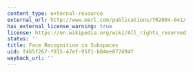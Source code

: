 ```yaml
---
content_type: external-resource
external_url: http://www.merl.com/publications/TR2004-041/
has_external_license_warning: true
license: https://en.wikipedia.org/wiki/All_rights_reserved
status: ''
title: Face Recognition in Subspaces
uid: f4b5f267-f815-47ef-95f1-b84ee077d94f
wayback_url: ''
---
```

